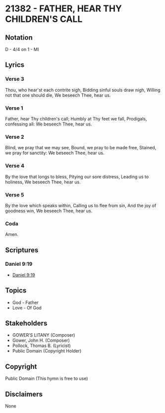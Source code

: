 # 21382 - FATHER, HEAR THY CHILDREN'S CALL

## Notation

D - 4/4 on 1 - MI

## Lyrics

### Verse 3

Thou, who hear'st each contrite sigh, Bidding sinful souls draw nigh, Willing not that one should die, We beseech Thee, hear us.

### Verse 1

Father, hear Thy children's call; Humbly at Thy feet we fall, Prodigals, confessing all: We beseech Thee, hear us.

### Verse 2

Blind, we pray that we may see, Bound, we pray to be made free, Stained, we pray for sanctity: We beseech Thee, hear us.

### Verse 4

By the love that longs to bless, Pitying our sore distress, Leading us to holiness, We beseech Thee, hear us.

### Verse 5

By the love which speaks within, Calling us to flee from sin, And the joy of goodness win, We beseech Thee, hear us.

### Coda

Amen.


## Scriptures

### Daniel 9:19

- [Daniel 9:19](https://www.biblegateway.com/passage/?search=Daniel%209%3A19)


## Topics

- God - Father
- Love - Of God

## Stakeholders

- GOWER'S LITANY (Composer)
- Gower, John H. (Composer)
- Pollock, Thomas B. (Lyricist)
- Public Domain (Copyright Holder)

## Copyright

Public Domain
(This hymn is free to use)

## Disclaimers

None

